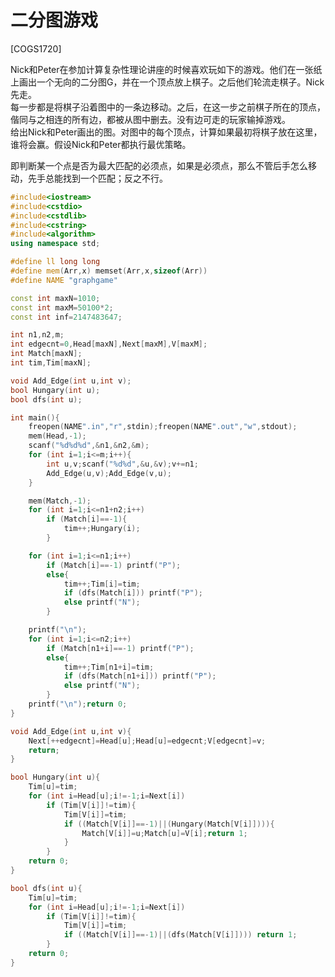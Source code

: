 # 二分图游戏
[COGS1720]

 Nick和Peter在参加计算复杂性理论讲座的时候喜欢玩如下的游戏。他们在一张纸上画出一个无向的二分图G，并在一个顶点放上棋子。之后他们轮流走棋子。Nick先走。  
每一步都是将棋子沿着图中的一条边移动。之后，在这一步之前棋子所在的顶点，偕同与之相连的所有边，都被从图中删去。没有边可走的玩家输掉游戏。  
给出Nick和Peter画出的图。对图中的每个顶点，计算如果最初将棋子放在这里，谁将会赢。假设Nick和Peter都执行最优策略。 

即判断某一个点是否为最大匹配的必须点，如果是必须点，那么不管后手怎么移动，先手总能找到一个匹配；反之不行。

```cpp
#include<iostream>
#include<cstdio>
#include<cstdlib>
#include<cstring>
#include<algorithm>
using namespace std;

#define ll long long
#define mem(Arr,x) memset(Arr,x,sizeof(Arr))
#define NAME "graphgame"

const int maxN=1010;
const int maxM=50100*2;
const int inf=2147483647;

int n1,n2,m;
int edgecnt=0,Head[maxN],Next[maxM],V[maxM];
int Match[maxN];
int tim,Tim[maxN];

void Add_Edge(int u,int v);
bool Hungary(int u);
bool dfs(int u);

int main(){
	freopen(NAME".in","r",stdin);freopen(NAME".out","w",stdout);
	mem(Head,-1);
	scanf("%d%d%d",&n1,&n2,&m);
	for (int i=1;i<=m;i++){
		int u,v;scanf("%d%d",&u,&v);v+=n1;
		Add_Edge(u,v);Add_Edge(v,u);
	}

	mem(Match,-1);
	for (int i=1;i<=n1+n2;i++)
		if (Match[i]==-1){
			tim++;Hungary(i);
		}

	for (int i=1;i<=n1;i++)
		if (Match[i]==-1) printf("P");
		else{
			tim++;Tim[i]=tim;
			if (dfs(Match[i])) printf("P");
			else printf("N");
		}

	printf("\n");
	for (int i=1;i<=n2;i++)
		if (Match[n1+i]==-1) printf("P");
		else{
			tim++;Tim[n1+i]=tim;
			if (dfs(Match[n1+i])) printf("P");
			else printf("N");
		}
	printf("\n");return 0;
}

void Add_Edge(int u,int v){
	Next[++edgecnt]=Head[u];Head[u]=edgecnt;V[edgecnt]=v;
	return;
}

bool Hungary(int u){
	Tim[u]=tim;
	for (int i=Head[u];i!=-1;i=Next[i])
		if (Tim[V[i]]!=tim){
			Tim[V[i]]=tim;
			if ((Match[V[i]]==-1)||(Hungary(Match[V[i]]))){
				Match[V[i]]=u;Match[u]=V[i];return 1;
			}
		}
	return 0;
}

bool dfs(int u){
	Tim[u]=tim;
	for (int i=Head[u];i!=-1;i=Next[i])
		if (Tim[V[i]]!=tim){
			Tim[V[i]]=tim;
			if ((Match[V[i]]==-1)||(dfs(Match[V[i]]))) return 1;
		}
	return 0;
}
```